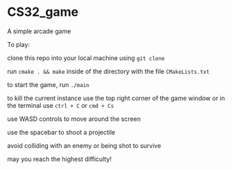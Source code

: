 # CS32_game

A simple arcade game

To play:

clone this repo into your local machine using `git clone`

run `cmake . && make` inside of the directory with the file `CMakeLists.txt`

to start the game, run `./main`

to kill the current instance use the top right corner of the game window or in the terminal use `ctrl + C` or `cmd + Cs`

use WASD controls to move around the screen

use the spacebar to shoot a projectile

avoid colliding with an enemy or being shot to survive

may you reach the highest difficulty!

